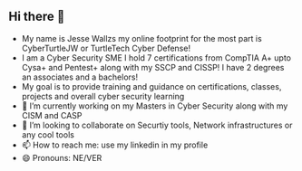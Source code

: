 ## Hi there 👋

- My name is Jesse Wallzs my online footprint for the most part is CyberTurtleJW or TurtleTech Cyber Defense!
- I am a Cyber Security SME I hold 7 certifications from CompTIA A+ upto Cysa+ and Pentest+ along with my SSCP and CISSP! I have 2 degrees an associates and a bachelors!
- My goal is to provide training and guidance on certifications, classes, projects and overall cyber security learning
- 🔭 I’m currently working on my Masters in Cyber Security along with my CISM and CASP
- 👯 I’m looking to collaborate on Securtiy tools, Network infrastructures or any cool tools 
- 📫 How to reach me: use my linkedin in my profile
- 😄 Pronouns: NE/VER
